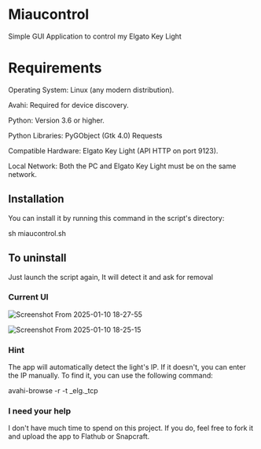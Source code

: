 # Miaucontrol

Simple GUI Application to control my Elgato Key Light

# Requirements

Operating System: Linux (any modern distribution).

Avahi: Required for device discovery.

Python: Version 3.6 or higher.

Python Libraries:
PyGObject (Gtk 4.0)
Requests

Compatible Hardware: Elgato Key Light (API HTTP on port 9123).

Local Network: Both the PC and Elgato Key Light must be on the same network. 

## Installation


You can install it by running this command in the script's directory:

sh miaucontrol.sh

## To uninstall

Just launch the script again, It will detect it and ask for removal

### Current UI
![Screenshot From 2025-01-10 18-27-55](https://github.com/user-attachments/assets/aab0b587-3d62-42a2-9a54-ce4f580f311d)

![Screenshot From 2025-01-10 18-25-15](https://github.com/user-attachments/assets/66218190-43a7-4d12-9b70-e241535eb591)

### Hint

The app will automatically detect the light's IP. If it doesn't, you can enter the IP manually. To find it, you can use the following command:

avahi-browse -r -t _elg._tcp

### I need your help

I don't have much time to spend on this project. If you do, feel free to fork it and upload the app to Flathub or Snapcraft.
